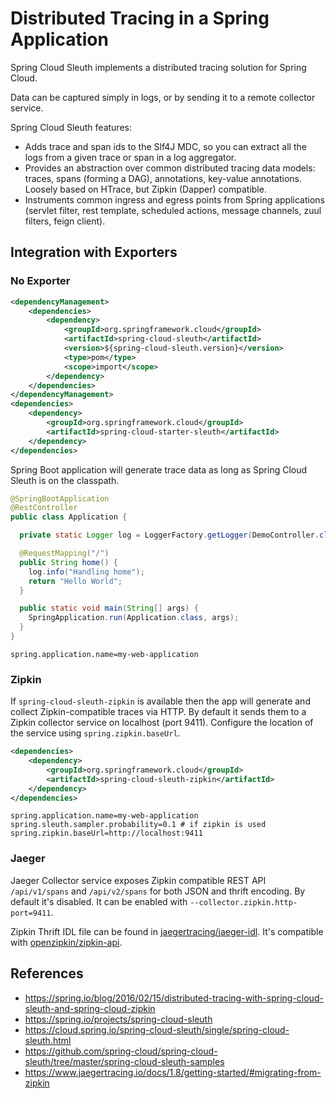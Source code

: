 # Distributed Tracing in a Spring Application

Spring Cloud Sleuth implements a distributed tracing solution for Spring Cloud.

Data can be captured simply in logs, or by sending it to a remote collector service.

Spring Cloud Sleuth features:

- Adds trace and span ids to the Slf4J MDC, so you can extract all the logs from a given trace or span in a log aggregator.
- Provides an abstraction over common distributed tracing data models: traces, spans (forming a DAG), annotations, key-value annotations. Loosely based on HTrace, but Zipkin (Dapper) compatible.
- Instruments common ingress and egress points from Spring applications (servlet filter, rest template, scheduled actions, message channels, zuul filters, feign client).

## Integration with Exporters

### No Exporter

```xml
<dependencyManagement>
    <dependencies>
        <dependency>
            <groupId>org.springframework.cloud</groupId>
            <artifactId>spring-cloud-sleuth</artifactId>
            <version>${spring-cloud-sleuth.version}</version>
            <type>pom</type>
            <scope>import</scope>
        </dependency>
    </dependencies>
</dependencyManagement>
<dependencies>
    <dependency>
        <groupId>org.springframework.cloud</groupId>
        <artifactId>spring-cloud-starter-sleuth</artifactId>
    </dependency>
</dependencies>
```

Spring Boot application will generate trace data as long as Spring Cloud Sleuth is on the classpath.

```java
@SpringBootApplication
@RestController
public class Application {

  private static Logger log = LoggerFactory.getLogger(DemoController.class);

  @RequestMapping("/")
  public String home() {
    log.info("Handling home");
    return "Hello World";
  }

  public static void main(String[] args) {
    SpringApplication.run(Application.class, args);
  }
}
```

```properties
spring.application.name=my-web-application
```

### Zipkin

If `spring-cloud-sleuth-zipkin` is available then the app will generate and collect Zipkin-compatible traces via HTTP.
By default it sends them to a Zipkin collector service on localhost (port 9411).
Configure the location of the service using `spring.zipkin.baseUrl`.

```xml
<dependencies>
    <dependency>
        <groupId>org.springframework.cloud</groupId>
        <artifactId>spring-cloud-sleuth-zipkin</artifactId>
    </dependency>
</dependencies>
```

```properties
spring.application.name=my-web-application
spring.sleuth.sampler.probability=0.1 # if zipkin is used
spring.zipkin.baseUrl=http://localhost:9411
```

### Jaeger

Jaeger Collector service exposes Zipkin compatible REST API `/api/v1/spans` and `/api/v2/spans` for both JSON and thrift encoding.
By default it's disabled.
It can be enabled with `--collector.zipkin.http-port=9411`.

Zipkin Thrift IDL file can be found in [jaegertracing/jaeger-idl](https://github.com/jaegertracing/jaeger-idl/blob/master/thrift/zipkincore.thrift).
It's compatible with [openzipkin/zipkin-api](https://github.com/openzipkin/zipkin-api/blob/master/thrift/zipkinCore.thrift).

## References

- <https://spring.io/blog/2016/02/15/distributed-tracing-with-spring-cloud-sleuth-and-spring-cloud-zipkin>
- <https://spring.io/projects/spring-cloud-sleuth>
- <https://cloud.spring.io/spring-cloud-sleuth/single/spring-cloud-sleuth.html>
- <https://github.com/spring-cloud/spring-cloud-sleuth/tree/master/spring-cloud-sleuth-samples>
- <https://www.jaegertracing.io/docs/1.8/getting-started/#migrating-from-zipkin>
